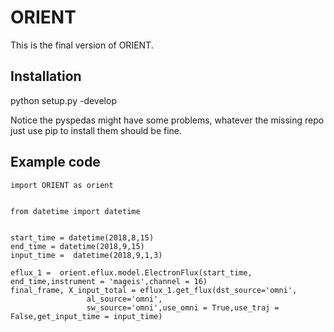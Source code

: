 # ORIENT

This is the final version of ORIENT.

## Installation

python setup.py -develop

Notice the pyspedas might have some problems, whatever the missing repo just use pip to install them should be fine.

## Example code
```
import ORIENT as orient


from datetime import datetime


start_time = datetime(2018,8,15)
end_time = datetime(2018,9,15)
input_time =  datetime(2018,9,1,3)

eflux_1 =  orient.eflux.model.ElectronFlux(start_time, end_time,instrument = 'mageis',channel = 16)
final_frame, X_input_total = eflux_1.get_flux(dst_source='omni',
                 al_source='omni',
                 sw_source='omni',use_omni = True,use_traj = False,get_input_time = input_time)
```


